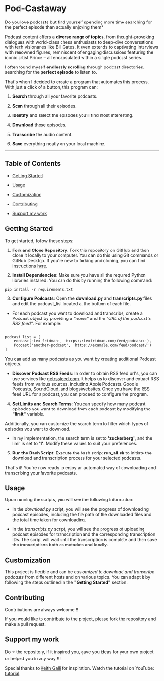 
# **Pod-Castaway**

Do you love podcasts but find yourself spending more time searching for the perfect episode than actually enjoying them?

Podcast content offers a **diverse range of topics**, from thought-provoking dialogues with world-class chess enthusiasts to deep-dive conversations with tech visionaries like Bill Gates. It even extends to captivating interviews with renowned figures, reminiscent of engaging discussions featuring the iconic artist Prince – all encapsulated within a single podcast series.

I often found myself **endlessly scrolling** through podcast directories, searching for the **perfect episode** to listen to. 

That's when I decided to create a program that automates this process. With just a click of a button, this program can:

 1. **Search** through all your favorite podcasts.

 2. **Scan** through all their episodes.
 3. **Identify** and select the episodes you'll find most interesting.
 4. **Download** those episodes.
 5. **Transcribe** the audio content.
 6. **Save** everything neatly on your local machine.

---

## **Table of Contents**

- [Getting Started](#getting-started)

- [Usage](#usage)
- [Customization](#customization)
- [Contributing](#contributing)
- [Support my work](#support-my-work)

## 


## **Getting Started**
To get started, follow these steps:

1. **Fork and Clone Repository**: Fork this repository on GitHub and then clone it locally to your computer. You can do this using Git commands or GitHub Desktop. If you're new to forking and cloning, you can find instructions [here](https://docs.github.com/en/get-started/quickstart/fork-a-repo).


2. **Install Dependencies**: Make sure you have all the required Python libraries installed. You can do this by running the following command:

```
pip install -r requirements.txt
```

3. **Configure Podcasts**: Open the **download.py** and **transcripts.py** files and edit the podcast_list located at the bottom of each file.

- For each podcast you want to download and transcribe, create a Podcast object by providing a *"name"* and the *"URL of the podcast's RSS feed"*. For example:

```

podcast_list = [
    Podcast('lex-fridman', 'https://lexfridman.com/feed/podcast/'),
    Podcast('another-podcast', 'https://example.com/feed/podcast/')
]

```

You can add as many podcasts as you want by creating additional Podcast objects.

- **Discover Podcast RSS Feeds**: In order to obtain RSS feed url's, you can use services like [getrssfeed.com](https://getrssfeed.com). It helps us to discover and extract RSS feeds from various sources, including Apple Podcasts, Google Podcasts, SoundCloud, and blogs/websites. Once you have the RSS feed URL for a podcast, you can proceed to configure the program.





4. **Set Limits and Search Terms**: You can specify how many podcast episodes you want to download from each podcast by modifying the **"limit"** variable. 

Additionally, you can customize the search term to filter which types of episodes you want to download.

- In my implementation, the search term is set to **'zuckerberg'**, and the limit is set to **'1'**. Modify these values to suit your preferences.


5. **Run the Bash Script**: Execute the bash script **run_all.sh** to initiate the download and transcription process for your selected podcasts.

That's it! You're now ready to enjoy an automated way of downloading and transcribing your favorite podcasts.

## 


## **Usage**

Upon running the scripts, you will see the following information:

- In the *download.py* script, you will see the progress of downloading podcast episodes, including the file path of the downloaded files and the total time taken for downloading.

- In the *transcripts.py* script, you will see the progress of uploading podcast episodes for transcription and the corresponding transcription IDs. The script will wait until the transcription is complete and then save the transcriptions both as metadata and locally.

## 
## **Customization**

This project is flexible and can be *customized to download and transcribe podcasts* from different hosts and on various topics. You can adapt it by following the steps outlined in the **"Getting Started"** section.

##

## **Contributing**

Contributions are always welcome !!

If you would like to contribute to the project, please fork the repository and make a pull request.



## **Support my work** 
Do ⭐ the repository, if it inspired you, gave you ideas for your own project or helped you in any way !!!

Special thanks to [Keith Galli](https://github.com/keithgalli) for inspiration. Watch the tutorial on YouTube: [tutorial](https://www.youtube.com/watch?v=TmTd7drDPDA&t=1590s).

